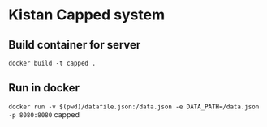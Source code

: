 # Kistan Capped system

## Build container for server

`docker build -t capped .`

## Run in docker

`docker run -v $(pwd)/datafile.json:/data.json -e DATA_PATH=/data.json -p 8080:8080` capped
